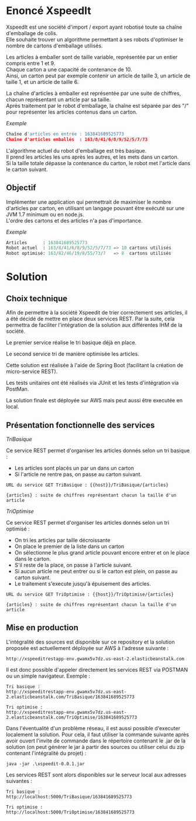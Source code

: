 Enoncé XspeedIt
========

XspeedIt est une société d'import / export ayant robotisé toute sa chaîne d'emballage de colis.  
Elle souhaite trouver un algorithme permettant à ses robots d'optimiser le nombre de cartons d'emballage utilisés.

Les articles à emballer sont de taille variable, représentée par un entier compris entre 1 et 9.  
Chaque carton a une capacité de contenance de 10.  
Ainsi, un carton peut par exemple contenir un article de taille 3, un article de taille 1, et un article de taille 6.

La chaîne d'articles à emballer est représentée par une suite de chiffres, chacun représentant un article par sa taille.  
Après traitement par le robot d'emballage, la chaîne est séparée par des "/" pour représenter les articles contenus dans un carton.

*Exemple*  
```python
Chaîne d'articles en entrée : 163841689525773  
Chaîne d'articles emballés  : 163/8/41/6/8/9/52/5/7/73
```

L'algorithme actuel du robot d'emballage est très basique.  
Il prend les articles les uns après les autres, et les mets dans un carton.  
Si la taille totale dépasse la contenance du carton, le robot met l'article dans le carton suivant.

Objectif
--------

Implémenter une application qui permettrait de maximiser le nombre d'articles par carton, en utilisant un langage pouvant être exécuté sur une JVM 1.7 minimum ou en node.js.  
L'ordre des cartons et des articles n'a pas d'importance.

*Exemple*  
```python
Articles      : 163841689525773  
Robot actuel  : 163/8/41/6/8/9/52/5/7/73 => 10 cartons utilisés  
Robot optimisé: 163/82/46/19/8/55/73/7   => 8  cartons utilisés
```


Solution
========

Choix technique
--------
Afin de permettre à la société Xspeedit de trier correctement ses articles, il a été décidé de mettre en place deux services REST. Par la suite, cela permettra de faciliter l'intégration de la solution aux différentes IHM de la société.

Le premier service réalise le tri basique déjà en place.

Le second service tri de manière optimisée les articles.

Cette solution est réalisée à l'aide de Spring Boot (facilitant la création de micro-service REST).

Les tests unitaires ont été réalisés via JUnit et les tests d'intégration via PostMan.

La solution finale est déployée sur AWS mais peut aussi être executée en local.


Présentation fonctionnelle des services
--------

*TriBasique* 

Ce service REST permet d'organiser les articles donnés selon un tri basique :
- Les articles sont placés un par un dans un carton
- Si l'article ne rentre pas, on passe au carton suivant.

```
URL du service GET TriBasique : {{host}}/TriBasique/{articles}

{articles} : suite de chiffres représentant chacun la taille d'un article
```

*TriOptimise*  

Ce service REST permet d'organiser les articles donnés selon un tri optimisé :
- On tri les articles par taille décroissante
- On place le premier de la liste dans un carton
- On sélectionne le plus grand article pouvant encore entrer et on le place dans le carton.
- S'il reste de la place, on passe à l'article suivant. 
- Si aucun article ne peut entrer ou si le carton est plein, on passe au carton suivant.
- Le traitement s'execute jusqu'à épuisement des articles.

```
URL du service GET TriOptimise : {{host}}/TriOptimise/{articles}

{articles} : suite de chiffres représentant chacun la taille d'un article
```

Mise en production
--------

L'intégralité des sources est disponible sur ce repository et la solution proposée est actuellement déployée sur AWS à l'adresse suivante :
```
http://xspeeditrestapp-env.gwamx5v7dz.us-east-2.elasticbeanstalk.com
```

Il est donc possible d'appeler directement les services REST via POSTMAN ou un simple navigateur. Exemple :

```
Tri basique :
http://xspeeditrestapp-env.gwamx5v7dz.us-east-2.elasticbeanstalk.com/TriBasique/163841689525773
```

```
Tri optimise :
http://xspeeditrestapp-env.gwamx5v7dz.us-east-2.elasticbeanstalk.com/TriOptimise/163841689525773
```
Dans l'éventualité d'un problème réseau, il est aussi possible d'executer localement la solution. Pour cela, il faut utiliser la commande suivante après avoir ouvert l'invite de commande dans le répertoire contenant le .jar de la solution (on peut générer le jar à partir des sources ou utiliser celui du zip contenant l'intégralité du projet) :

```
java -jar .\xspeedit-0.0.1.jar
```
Les services REST sont alors disponibles sur le serveur local aux adresses suivantes :
```
Tri basique :
http://localhost:5000/TriBasique/163841689525773
```

```
Tri optimise :
http://localhost:5000/TriOptimise/163841689525773
```

